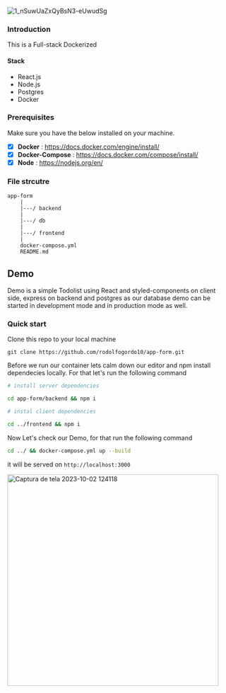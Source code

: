 
![1_nSuwUaZxQyBsN3-eUwudSg](https://github.com/rodolfogordo10/app-form/assets/11947679/54b96ef3-5ebe-4ab4-b1e8-4439780dff8a)

### Introduction

This is a Full-stack Dockerized

#### Stack

- React.js
- Node.js
- Postgres
- Docker

### Prerequisites

Make sure you have the below installed on your machine.

- [x] **Docker** : https://docs.docker.com/engine/install/
- [x] **Docker-Compose** : https://docs.docker.com/compose/install/
- [x] **Node** : https://nodejs.org/en/

### File strcutre

```
app-form
    |
    |---/ backend
    |
    |---/ db
    |
    |---/ frontend
    |
    docker-compose.yml
    README.md
```

## Demo

Demo is a simple Todolist using React and styled-components on client side, express on backend and postgres as our database
demo can be started in development mode and in production mode as well.


### Quick start

Clone this repo to your local machine

```
git clone https://github.com/rodolfogordo10/app-form.git
```

Before we run our container lets calm down our editor and npm install dependecies locally.
For that let's run the following command

```bash
# install server dependencies

cd app-form/backend && npm i

# instal client dependencies

cd ../frontend && npm i
```

Now Let's check our Demo, for that run the following command

```bash
cd ../ && docker-compose.yml up --build
```

it will be served on `http://localhost:3000`

<img width="478" alt="Captura de tela 2023-10-02 124118" src="https://github.com/rodolfogordo10/app-form/assets/11947679/e6754880-12e2-4376-b734-0e175661b129">

